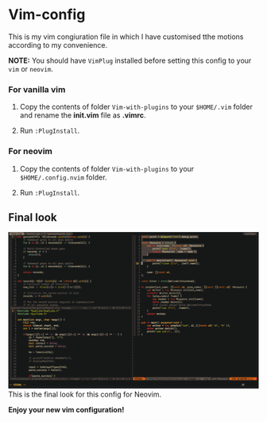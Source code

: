 # Vim-config
This is my vim congiuration file in which I have customised tthe motions according to my convenience.

**NOTE:** You should have `VimPlug` installed before setting this config to your `vim` or `neovim`.

### For vanilla vim
1. Copy the contents of folder `Vim-with-plugins` to your `$HOME/.vim` folder and rename the **init.vim** file as **.vimrc**.

2. Run `:PlugInstall`.

### For neovim
1. Copy the contents of folder `Vim-with-plugins` to your `$HOME/.config.nvim` folder.

2. Run `:PlugInstall`.

## Final look
![Neovim config demo](./images/demo2.png)
This is the final look for this config for Neovim.

**Enjoy your new vim configuration!**
